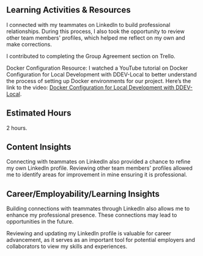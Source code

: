 ## Learning Activities & Resources
I connected with my teammates on LinkedIn to build professional relationships. During this process, I also took the opportunity to review other team members' profiles, which helped me reflect on my own and make corrections.

I contributed to completing the Group Agreement section on Trello.

Docker Configuration Resource: I watched a YouTube tutorial on Docker Configuration for Local Development with DDEV-Local to better understand the process of setting up Docker environments for our project. Here’s the link to the video: [Docker Configuration for Local Development with DDEV-Local](https://www.youtube.com/watch?v=-firvjLr2hE).

## Estimated Hours
2 hours.

## Content Insights 
Connecting with teammates on LinkedIn also provided a chance to refine my own LinkedIn profile. Reviewing other team members' profiles allowed me to identify areas for improvement in mine ensuring it is professional.

## Career/Employability/Learning Insights
Building connections with teammates through LinkedIn also allows me to enhance my professional presence. These connections may lead to opportunities in the future.

Reviewing and updating my LinkedIn profile is valuable for career advancement, as it serves as an important tool for potential employers and collaborators to view my skills and experiences.
